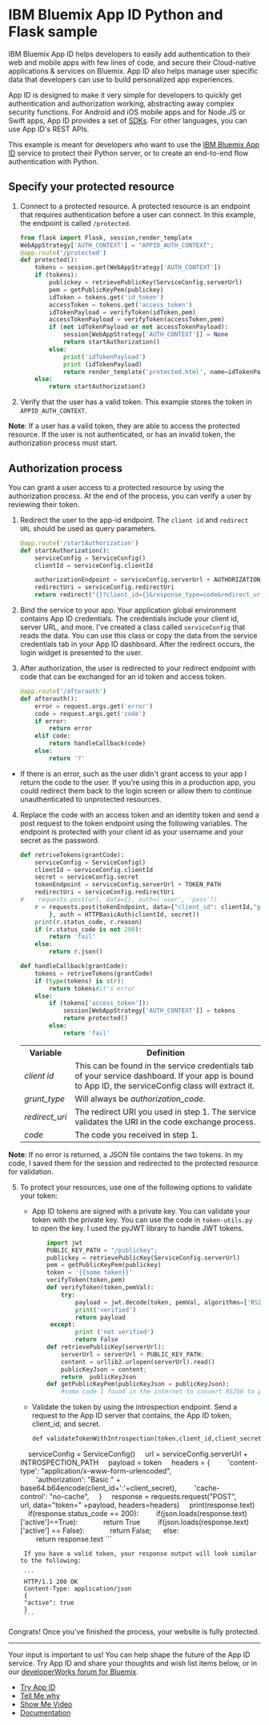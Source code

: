 # IBM Bluemix App ID Python and Flask sample
IBM Bluemix App ID helps developers to easily add authentication to their web and mobile apps with few lines of code, and secure their Cloud-native applications & services on Bluemix. App ID also helps manage user specific data that developers can use to build personalized app experiences. 

App ID is designed to make it very simple for developers to quickly get authentication and authorization working, abstracting away complex security functions. For Android and iOS mobile apps and for Node.JS or Swift apps, App ID provides a set of [SDKs](https://github.com/ibm-cloud-security). For other languages, you can use App ID's REST APIs.

This example is meant for developers who want to use the [IBM Bluemix App ID](https://console.ng.bluemix.net/docs/services/appid/index.html) service to protect their Python server, or to create an end-to-end flow authentication with Python.

## Specify your protected resource

1. Connect to a protected resource. A protected resource is an endpoint that requires authentication before a user can connect. In this example, the endpoint is called `/protected`.

    ```python
    from flask import Flask, session,render_template
    WebAppStrategy['AUTH_CONTEXT'] = "APPID_AUTH_CONTEXT";
    @app.route('/protected')
    def protected():
        tokens = session.get(WebAppStrategy['AUTH_CONTEXT'])
        if (tokens):
            publickey = retrievePublicKey(ServiceConfig.serverUrl)
            pem = getPublicKeyPem(publickey)
            idToken = tokens.get('id_token')
            accessToken = tokens.get('access_token')
            idTokenPayload = verifyToken(idToken,pem)
            accessTokenPayload = verifyToken(accessToken,pem)
            if (not idTokenPayload or not accessTokenPayload):
                session[WebAppStrategy['AUTH_CONTEXT']] = None
                return startAuthorization()
            else:
                print('idTokenPayload')
                print (idTokenPayload)
                return render_template('protected.html', name=idTokenPayload.get('name'),picture=idTokenPayload.get('picture'))
        else:
            return startAuthorization()
    ```

2. Verify that the user has a valid token. This example stores the token in `APPID_AUTH_CONTEXT`.

  **Note**: If a user has a valid token, they are able to access the protected resource. If the user is not authenticated, or has an invalid token, the authorization process must start.


## Authorization process

You can grant a user access to a protected resource by using the authorization process. At the end of the process, you can verify a user by reviewing their token.


1. Redirect the user to the app-id endpoint. The `client id` and `redirect URL` should be used as query parameters.

    ```python
    @app.route('/startAuthorization')
    def startAuthorization():
        serviceConfig = ServiceConfig()
        clientId = serviceConfig.clientId

        authorizationEndpoint = serviceConfig.serverUrl + AUTHORIZATION_PATH
        redirectUri = serviceConfig.redirectUri
        return redirect("{}?client_id={}&response_type=code&redirect_uri={}&scope=appid_default".format(authorizationEndpoint,clientId,redirectUri))
    ```

2. Bind the service to your app. Your application global environment contains App ID credentials. The credentials include your client id, server URL, and more. I've created a class called `serviceConfig` that reads the data. You can use this class or copy the data from the service credentials tab in your App ID dashboard. After the redirect occurs, the login widget is presented to the user.

3. After authorization, the user is redirected to your redirect endpoint with code that can be exchanged for an id token and access token.

    ```python
    @app.route('/afterauth')
    def afterauth():
        error = request.args.get('error')
        code = request.args.get('code')
        if error:
            return error
        elif code:
            return handleCallback(code)
        else:
            return '?'
    ```
  * If there is an error, such as the user didn't grant access to your app I return the code to the user. If you're using this in a production app, you could redirect them back to the login screen or allow them to continue unauthenticated to unprotected resources.

4. Replace the code with an access token and an identity token and send a post request to the token endpoint using the following variables. The endpoint is protected with your client id as your username and your secret as the password.

    ```python
    def retriveTokens(grantCode):
        serviceConfig = ServiceConfig()
        clientId = serviceConfig.clientId
        secret = serviceConfig.secret
        tokenEndpoint = serviceConfig.serverUrl + TOKEN_PATH
        redirectUri = serviceConfig.redirectUri
    #    requests.post(url, data={}, auth=('user', 'pass'))
        r = requests.post(tokenEndpoint, data={"client_id": clientId,"grant_type": "authorization_code","redirect_uri": redirectUri,"code": grantCode
    		}, auth = HTTPBasicAuth(clientId, secret))
        print(r.status_code, r.reason)
        if (r.status_code is not 200):
            return 'fail'
        else:
            return r.json()

    def handleCallback(grantCode):
        tokens = retriveTokens(grantCode)
        if (type(tokens) is str):
            return tokens#it's error
        else:
            if (tokens['access_token']):
                session[WebAppStrategy['AUTH_CONTEXT']] = tokens
                return protected()
            else:
                return 'fail'
    ```

    <table>
    <tr>
      <th> Variable </th>
      <th> Definition </th>
    </tr>
    <tr>
      <td> <i> client id </i> </td>
      <td> This can be found in the service credentials tab of your service dashboard. If your app is bound to App ID, the serviceConfig class will extract it. </td>
    </tr>
    <tr>
      <td> <i> grunt_type </i> </td>
      <td> Will always be <i>authorization_code</i>. </td>
    </tr>
    <tr>
      <td> <i> redirect_uri </i> </td>
      <td> The redirect URI you used in step 1. The service validates the URI in the code exchange process. </td>
    </tr>
    <tr>
      <td> <i> code </i> </td>
      <td> The code you received in step 1. </td>
    </tr>
    </table>

  **Note**: If no error is returned, a JSON file contains the two tokens. In my code, I saved them for the session and redirected to the protected resource for validation.

5. To protect your resources, use one of the following options to validate your token:

    * App ID tokens are signed with a private key. You can validate your token with the private key. You can use the code in `token-utils.py` to open the key. I used the pyJWT library to handle JWT tokens.

        ```python
            import jwt
            PUBLIC_KEY_PATH = "/publickey";
            publickey = retrievePublicKey(ServiceConfig.serverUrl)
            pem = getPublicKeyPem(publickey)
            token = '{{some token}}'
            verifyToken(token,pem)
            def verifyToken(token,pemVal):
                try:
                    payload = jwt.decode(token, pemVal, algorithms=['RS256'], options={'verify_aud':False})
                    print('verified')
                    return payload
             except:
                    print ('not verified')
                    return False
            def retrievePublicKey(serverUrl):
                serverUrl = serverUrl + PUBLIC_KEY_PATH;
                content = urllib2.urlopen(serverUrl).read()
                publicKeyJson = content;
                return  publicKeyJson
            def getPublicKeyPem(publicKeyJson = publicKeyJson):
                #some code I found in the internet to convert RS256 to pem
        ```

    * Validate the token by using the introspection endpoint. Send a request to the App ID server that contains, the App ID token, client_id, and secret.
        
        ```python
        def validateTokenWithIntrospection(token,client_id,client_secret):
        serviceConfig = ServiceConfig()
        url = serviceConfig.serverUrl + INTROSPECTION_PATH
        payload = token
        headers = {
            'content-type': "application/x-www-form-urlencoded",
            'authorization': "Basic " + base64.b64encode(client_id+':'+client_secret),
            'cache-control': "no-cache",
        }
        response = requests.request("POST", url, data="token=" +payload, headers=headers)
        print(response.text)
        if(response.status_code == 200):
            if(json.loads(response.text)['active']==True):
                return True
            if(json.loads(response.text)['active'] == False):
                return False; 
        else:
            return response.text
        ```      

        If you have a valid token, your response output will look similar to the following:
        
        ```
        HTTP/1.1 200 OK
        Content-Type: application/json
        { 
        "active": true
        }
        ```

Congrats! Once you've finished the process, your website is fully protected.

-----------------------------------------------------

Your input is important to us! You can help shape the future of the App ID service. Try App ID and share your thoughts and wish list items below, or in our [developerWorks forum for Bluemix](https://developer.ibm.com/answers/smartspace/bluemix/).

* [Try App ID](https://console.ng.bluemix.net/catalog/services/app-id)
* [Tell Me why](https://youtu.be/cTn7l_J3tPg)
* [Show Me Video](https://ibm.box.com/s/9y5o61ujl15pqyuin7y6jku1ii72d696)
* [Documentation](https://console.ng.bluemix.net/docs/services/appid/index.html)

